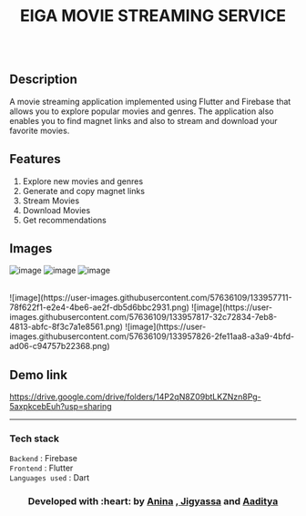 </p>
<h1 align = 'center'>EIGA MOVIE STREAMING SERVICE</h1>
<br>


<br>


</p>

## Description ##
A movie streaming application implemented using Flutter and Firebase that allows you to explore popular movies and genres. The application also enables you to find magnet links and also to stream and download your favorite movies.


## Features ##
1) Explore new movies and genres
2) Generate and copy magnet links
3) Stream Movies
4) Download Movies
5) Get recommendations

## Images ##
![image](https://user-images.githubusercontent.com/57636109/133957690-778b5d09-353e-413f-9ba2-303884fd2918.png) ![image](https://user-images.githubusercontent.com/57636109/133957696-83d783f0-c438-4f8b-8897-639b2dc70c9d.png) ![image](https://user-images.githubusercontent.com/57636109/133957704-d559e671-6260-453b-90fe-93531bd56a92.png)


<br>
![image](https://user-images.githubusercontent.com/57636109/133957711-78f622f1-e2e4-4be6-ae2f-db5d6bbc2931.png)
![image](https://user-images.githubusercontent.com/57636109/133957817-32c72834-7eb8-4813-abfc-8f3c7a1e8561.png)
![image](https://user-images.githubusercontent.com/57636109/133957826-2fe11aa8-a3a9-4bfd-ad06-c94757b22368.png)




## Demo link ##
https://drive.google.com/drive/folders/14P2qN8Z09btLKZNzn8Pg-5axpkcebEuh?usp=sharing

----------------------------------------------------------------------------------------


###             Tech stack
`Backend` : Firebase  <br>
`Frontend` : Flutter  <br>
`Languages used` : Dart  <br>

<h3 align="center"><b>Developed with :heart: by <a href="https://github.com/anina512">Anina</a> ,<a href="https://github.com/Laborious-Coder"> Jigyassa</a> and <a href="https://github.com/AadityaMahadevan">Aaditya</a></b></h1>
